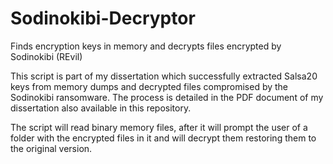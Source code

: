 # Sodinokibi-Decryptor
Finds encryption keys in memory and decrypts files encrypted by Sodinokibi (REvil)

This script is part of my dissertation which successfully extracted Salsa20 keys from memory dumps and decrypted files compromised by the Sodinokibi ransomware. The process is detailed in the PDF document of my dissertation also available in this repository.

The script will read binary memory files, after it will prompt the user of a folder with the encrypted files in it and will decrypt them restoring them to the original version.
